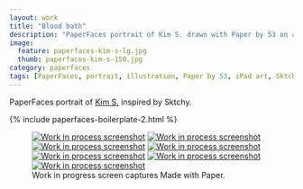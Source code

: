 ```yaml
---
layout: work
title: "Blood bath"
description: "PaperFaces portrait of Kim S. drawn with Paper by 53 on an iPad."
image: 
  feature: paperfaces-kim-s-lg.jpg
  thumb: paperfaces-kim-s-150.jpg
category: paperfaces
tags: [PaperFaces, portrait, illustration, Paper by 53, iPad art, Sktchy]
---
```


PaperFaces portrait of [Kim S.](http://sktchy.com/czir6c) inspired by Sktchy.

{% include paperfaces-boilerplate-2.html %}

<figure class="third">
	<a href="{{ site.url }}/images/paperfaces-kim-s-process-1-lg.jpg"><img src="{{ site.url }}/images/paperfaces-kim-s-process-1-600.jpg" alt="Work in process screenshot"></a>
	<a href="{{ site.url }}/images/paperfaces-kim-s-process-2-lg.jpg"><img src="{{ site.url }}/images/paperfaces-kim-s-process-2-600.jpg" alt="Work in process screenshot"></a>
	<a href="{{ site.url }}/images/paperfaces-kim-s-process-3-lg.jpg"><img src="{{ site.url }}/images/paperfaces-kim-s-process-3-600.jpg" alt="Work in process screenshot"></a>
	<a href="{{ site.url }}/images/paperfaces-kim-s-process-4-lg.jpg"><img src="{{ site.url }}/images/paperfaces-kim-s-process-4-600.jpg" alt="Work in process screenshot"></a>
	<a href="{{ site.url }}/images/paperfaces-kim-s-process-5-lg.jpg"><img src="{{ site.url }}/images/paperfaces-kim-s-process-5-600.jpg" alt="Work in process screenshot"></a>
	<a href="{{ site.url }}/images/paperfaces-kim-s-process-6-lg.jpg"><img src="{{ site.url }}/images/paperfaces-kim-s-process-6-600.jpg" alt="Work in process screenshot"></a>
	<a href="{{ site.url }}/images/paperfaces-kim-s-process-7-lg.jpg"><img src="{{ site.url }}/images/paperfaces-kim-s-process-7-600.jpg" alt="Work in process screenshot"></a>
	<figcaption>Work in progress screen captures Made with Paper.</figcaption>
</figure>
